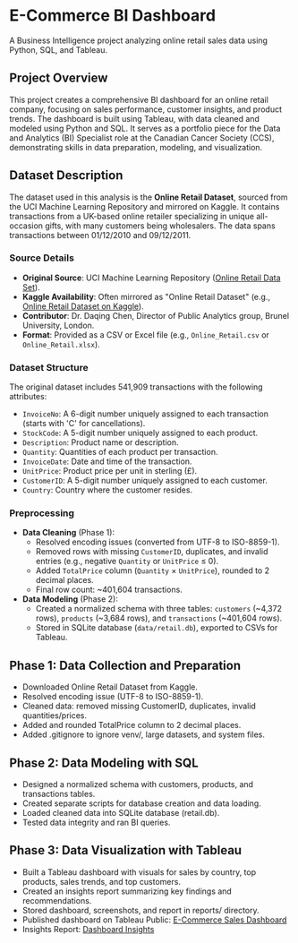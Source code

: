 # E-Commerce BI Dashboard

A Business Intelligence project analyzing online retail sales data using Python, SQL, and Tableau.

## Project Overview
This project creates a comprehensive BI dashboard for an online retail company, focusing on sales performance, customer insights, and product trends. The dashboard is built using Tableau, with data cleaned and modeled using Python and SQL. It serves as a portfolio piece for the Data and Analytics (BI) Specialist role at the Canadian Cancer Society (CCS), demonstrating skills in data preparation, modeling, and visualization.

## Dataset Description
The dataset used in this analysis is the **Online Retail Dataset**, sourced from the UCI Machine Learning Repository and mirrored on Kaggle. It contains transactions from a UK-based online retailer specializing in unique all-occasion gifts, with many customers being wholesalers. The data spans transactions between 01/12/2010 and 09/12/2011.

### Source Details
- **Original Source**: UCI Machine Learning Repository ([Online Retail Data Set](http://archive.ics.uci.edu/ml/datasets/online+retail)).
- **Kaggle Availability**: Often mirrored as "Online Retail Dataset" (e.g., [Online Retail Dataset on Kaggle](https://www.kaggle.com/datasets/vijayuv/onlineretail)).
- **Contributor**: Dr. Daqing Chen, Director of Public Analytics group, Brunel University, London.
- **Format**: Provided as a CSV or Excel file (e.g., `Online_Retail.csv` or `Online_Retail.xlsx`).

### Dataset Structure
The original dataset includes 541,909 transactions with the following attributes:
- `InvoiceNo`: A 6-digit number uniquely assigned to each transaction (starts with 'C' for cancellations).
- `StockCode`: A 5-digit number uniquely assigned to each product.
- `Description`: Product name or description.
- `Quantity`: Quantities of each product per transaction.
- `InvoiceDate`: Date and time of the transaction.
- `UnitPrice`: Product price per unit in sterling (£).
- `CustomerID`: A 5-digit number uniquely assigned to each customer.
- `Country`: Country where the customer resides.

### Preprocessing
- **Data Cleaning** (Phase 1):
  - Resolved encoding issues (converted from UTF-8 to ISO-8859-1).
  - Removed rows with missing `CustomerID`, duplicates, and invalid entries (e.g., negative `Quantity` or `UnitPrice` ≤ 0).
  - Added `TotalPrice` column (`Quantity` × `UnitPrice`), rounded to 2 decimal places.
  - Final row count: ~401,604 transactions.
- **Data Modeling** (Phase 2):
  - Created a normalized schema with three tables: `customers` (~4,372 rows), `products` (~3,684 rows), and `transactions` (~401,604 rows).
  - Stored in SQLite database (`data/retail.db`), exported to CSVs for Tableau.

## Phase 1: Data Collection and Preparation
- Downloaded Online Retail Dataset from Kaggle.
- Resolved encoding issue (UTF-8 to ISO-8859-1).
- Cleaned data: removed missing CustomerID, duplicates, invalid quantities/prices.
- Added and rounded TotalPrice column to 2 decimal places.
- Added .gitignore to ignore venv/, large datasets, and system files.

## Phase 2: Data Modeling with SQL
- Designed a normalized schema with customers, products, and transactions tables.
- Created separate scripts for database creation and data loading.
- Loaded cleaned data into SQLite database (retail.db).
- Tested data integrity and ran BI queries.

## Phase 3: Data Visualization with Tableau
- Built a Tableau dashboard with visuals for sales by country, top products, sales trends, and top customers.
- Created an insights report summarizing key findings and recommendations.
- Stored dashboard, screenshots, and report in reports/ directory.
- Published dashboard on Tableau Public: [E-Commerce Sales Dashboard](https://public.tableau.com/views/ecommerce-dashboard/E-CommerceSalesDashboard?:language=en-US&:sid=&:redirect=auth&:display_count=n&:origin=viz_share_link)
- Insights Report: [Dashboard Insights](reports/dashboard_insights.md)
